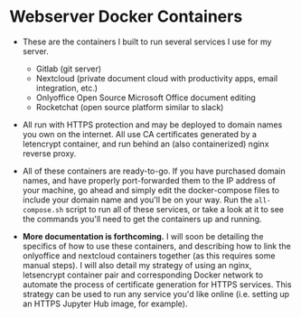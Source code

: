 # Webserver Docker Containers
- These are the containers I built to run several services I use for my server.
	- Gitlab (git server)
	- Nextcloud (private document cloud with productivity apps, email integration, etc.)
	- Onlyoffice Open Source Microsoft Office document editing
	- Rocketchat (open source platform similar to slack)

- All run with HTTPS protection and may be deployed to domain names you own on the internet. All use CA certificates generated by a letencrypt container, and run behind an (also containerized) nginx reverse proxy. 

- All of these containers are ready-to-go. If you have purchased domain names, and have properly port-forwarded them to the IP address of your machine, go ahead and simply edit the docker-compose files to include your domain name and you'll be on your way. Run the `all-compose.sh` script to run all of these services, or take a look at it to see the commands you'll need to get the containers up and running. 

- **More documentation is forthcoming.** I will soon be detailing the specifics of how to use these containers, and describing how to link the onlyoffice and nextcloud containers together (as this requires some manual steps). I will also detail my strategy of using an nginx, letsencrypt container pair and corresponding Docker network to automate the process of certificate generation for HTTPS services. This strategy can be used to run any service you'd like online (i.e. setting up an HTTPS Jupyter Hub image, for example).
